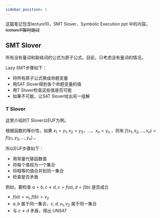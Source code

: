 ```yaml
---
sidebar_position: 1
---
```


这篇笔记包含lecture10，SMT Slover、Symbolic Execution ppt 中的内容。
~~lecture11暂时跳过~~  

## SMT Slover

所有没有量词和联结词的公式为原子公式。目前，只考虑没有量词的情况。

Lazy SMT步骤如下：  

- 将所有原子公式换成命题变量
- 用SAT Slover得到各个命题变量的值
- 用T Slover检查这些值是否可能
- 如果不可能，让SAT Slover给出另一组解

### T Slover

这里介绍的T Slover以EUF为例。  

根据函数的等价性，如果 $x_1 = y_1, x_2 = y_ 2，...，x_n = y_n$ ，则有 $f(x_1, x_2, ..., x_n) = f(y_1, y_2, ..., y_n)$ 。  

所以EUF步骤如下：  

- 用常量代替函数值
- 将每个值视为一个集合
- 将相等的值合并到同一集合
- 检查是否矛盾

例如，要检查 $a = b, c \not = d, c = f(a), d = f(b)$ 是否成立  

- $f(a) = v_1, f(b) = v_2$
- $a, b$ 属于同一集合，$c, d, v_1, v_2$ 属于同一集合
- 与 $c \not = d$ 矛盾，得出 $UNSAT$
